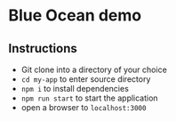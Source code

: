 # Blue Ocean demo

## Instructions 
- Git clone into a directory of your choice 
- `cd my-app` to enter source directory
- `npm i` to install dependencies 
- `npm run start` to start the application 
- open a browser to `localhost:3000`
